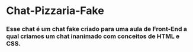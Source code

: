 ﻿<h1>Chat-Pizzaria-Fake</h1>

<h3> Esse chat é um chat fake criado para uma aula de Front-End a qual criamos um chat inanimado com conceitos de HTML e CSS. </h3>
